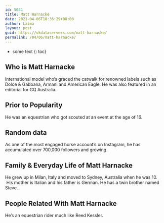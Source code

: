 ```yaml
---
id: 5041
title: Matt Harnacke
date: 2021-04-06T18:36:29+00:00
author: Laima
layout: post
guid: https://ukdataservers.com/matt-harnacke/
permalink: /04/06/matt-harnacke/
---
```


* some text
{: toc}


## Who is Matt Harnacke
                  
                  
                  
International model who&#8217;s graced the catwalk for renowned labels such as Dolce & Gabbana, Armani and American Eagle. He was also featured in an editorial for GQ Australia.
                  
              
            
              
            
                
                
                
## Prior to Popularity
                  
                  
                  
He was an equestrian who got scouted at an event at the age of 16.
                  
              
            
              
            
                
                
                
## Random data
                  
                  
                  
As one of the most engaged horse account&#8217;s on Instagram, he has accumulated over 700,000 followers and growing.
                  
              
            
              
            
                
                
                
## Family & Everyday Life of Matt Harnacke
                  
                  
                  
He grew up in Milan, Italy and moved to Sydney, Australia when he was 10.  His mother is Italian and his father is German. He has a twin brother named Steve.
                  
              
            
              
            
                
                
                
## People Related With Matt Harnacke
                  
                  
                  
He&#8217;s an equestrian rider much like Reed Kessler.
                  
              
            
              
            
                
              
            
              
              
            
            
              
            
          
          
          